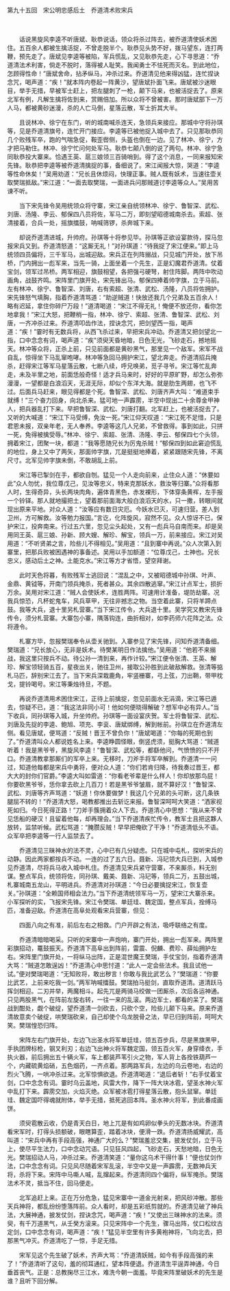 第九十五回　宋公明忠感后土　乔道清术败宋兵

　

　　话说黑旋风李逵不听唐斌、耿恭说话，领众将杀过阵去，被乔道清使妖术困住。五百余人都被生擒活捉，不曾走脱半个。耿恭见头势不好，拨马望东，连打两鞭，预先走了。唐斌见李逵等被陷，军兵慌乱，又见耿恭先走，心下寻思道：“乔道清法术利害，倘走不脱时，落得被人耻笑。我闻勇士不怯死而灭名。到此地位，怎顾得性命！”唐斌舍命，拈矛纵马，冲杀过来。乔道清见他来得凶猛，连忙捏诀念咒，喝声道：“疾！”就本阵内卷起一阵黄沙，望唐斌扑面飞来。唐斌被沙迷眼目，举手无措，早被军士赶上，把左腿刺了一枪，颠下马来，也被活捉去了。原来北军有例，凡解生擒将佐到来，赏赐倍加。所以众将不曾被害。那时唐斌部下一万人马，都被黄砂迷漫，杀的人亡马倒，星落云散，军士折其大半。

　　且说林冲、徐宁在东门，听的城南喊杀连天，急领兵来接应。那城中守将孙琪等，见是乔道清旗号，连忙开门接应。李逵等已被他捉入城中去了。只见那耿恭同几个败残军卒，跑的气喘急促，鞍歪辔侧，头盔也倒在一边。见了林冲、徐宁，方才把马勒住。林冲、徐宁忙问何处军马。耿恭七颠八倒的说了两句。林冲、徐宁急同耿恭投大寨来。恰遇王英、扈三娘领三百骑哨到。得了这个消息，一同来报知宋先锋。耿恭把李逵等被乔道清擒捉的事，备细说了。宋江闻报大惊，哭道：“李逵等性命休矣！”吴用劝道：“兄长且休烦闷，快理正事。贼人既有妖术，当速往壶关取樊瑞抵敌。”宋江道：“一面去取樊瑞，一面进兵问那贼道讨李逵等众人。”吴用苦谏不听。

　　当下宋先锋令吴用统领众将守寨，宋江亲自统领林冲、徐宁、鲁智深、武松、刘唐、汤隆、李云、郁保四八员将佐，军马二万，即刻望昭德城南杀去。索超、张清接着，合兵一处，摇旗擂鼓，呐喊筛锣，杀奔城下来。

　　却说乔道清进城，升帅府。孙琪等十将参见毕。孙琪等正欲设宴款待，探马忽报宋兵又到。乔道清怒道：“这厮无礼！”对孙琪道：“待我捉了宋江便来。”即上马统领四员偏将，三千军马，出城迎敌。宋兵正在列阵搦战，只见城门开处，放下吊桥，门内拥出一彪军来，当先一骑，上面坐着一个先生，正是幻魔君乔道清。仗着宝剑，领军过吊桥。两军相迎，旗鼓相望，各把强弓硬弩，射住阵脚。两阵中吹动画角，战鼓齐鸣。宋阵里门旗开处，宋先锋出马。郁保四捧着帅字旗，立于马前。左有林冲、徐宁、鲁智深、刘唐，右有索超、张清、武松、汤隆，八员将佐拥护。宋先锋怒气填胸，指着乔道清骂道：“助逆贼道！快放还我几个兄弟及五百余人！略有迟延，拿住你碎尸万段！”道清喝道：“宋江不得无礼！俺便不放还你，看你怎地拿我！”宋江大怒，把鞭梢一指，林冲、徐宁、索超、张清、鲁智深、武松、刘唐，一齐冲杀过来。乔道清叩齿作法，捏诀念咒，把剑望西一指，喝声道：“疾！”霎时有无数兵将，从西飞杀过来，早把宋兵冲动。乔道清又把剑望北一指，口中念念有词，喝声道：“疾"须臾天昏地暗，日色无光，飞砂走石，撼地摇天。林冲等众将，正杀上前，只见前面都是黄砂黑气，那里见一个敌军。宋军不战自乱，惊得坐下马乱窜咆哮。林冲等急回马拥护宋江，望北奔走。乔道清招兵掩杀，赶得宋江等军马星落云散，七断八续，呼兄唤弟，觅子寻爷。宋江等忙乱奔走，未及半里之地，前面恁般奇怪！适才兵马来时，好好的平原旷野，却怎么弥弥漫漫，一望都是白浪滔天，无涯无际，却似个东洋大海。就是肋生两翅，也飞不过。后面兵马赶来，眼见得都是个死。鲁智深、武松、刘唐齐声大叫：“难道束手就缚！”三个奋力回身，向北杀来。猛可地一声霹雳，半空中现出二十余尊金甲神人，把兵器乱打下来。早把鲁智深、武松、刘唐打翻。北军赶上，也被活捉去了。又听的大喊道：“宋江下马受缚，免汝一死。”宋江仰天叹道：“宋江死不足惜，只是君恩未报，双亲年老，无人奉养。李逵等这几人兄弟，不曾救得。事到如此，只拼一死，免得被擒受辱。”林冲、徐宁、索超、张清、汤隆、李云、郁保四七个头领，拥着宋江，团聚一块，都道：“我等愿随兄长为厉鬼杀贼！”郁保四到如此窘迫慌乱的地位，身上又中了两矢，那面帅字旗，兀是挺挺地捧着，紧紧跟随宋先锋，不离尺寸。北军见帅字旗未倒，不敢胡乱上前。

　　宋江等已掣剑在手，都欲自刎。猛见一个人走向前来，止住众人道：“休要如此”众人勿忧，我位尊戊己，见汝等忠义，特来克那妖水，救汝等归寨。”众将看那人时，生得奇异，头长两块肉角，遍体青黑色，赤发裸形，下体穿条黄裈，左手报一个铃铎。那人就地撮把土，望着那前面海大般白浪滔天的水，只一撒，转眼间就现出原来平地。对众人道：“汝等应有数日灾厄。今妖水已灭，可速归营。差人到卫州，方可解救。汝等勉力报国。”言讫，化阵旋风，寂然不见。众人惊讶不已，保护宋江，投奔南来。行过五六里，忽见尘头起处，又有一彪兵马自南而来。却是吴用同王英、扈三娘、孙新、顾大嫂、解珍、解宝，领兵一万，前来接应。宋江对吴用道：“不听贤弟之言，险些儿不得相见。”吴用道：“且到寨中再说。”众人次第入到寨里，把那兵败被困遇神的事备述。吴用以手加额道：“位尊戊己，土神也。兄长忠义，感动后土之神。土能克水。”宋江等方才省悟，望空拜谢。

　　此时天色将暮，有败残军士逃回说：“混乱之中，又被昭德城中孙琪、叶声、金鼎、黄钺等，开南门领兵掩杀，死者甚众。其余四散逃窜。”宋江计点军士，损折万余。吴用对宋江道：“贼人会使妖术，连胜两阵。可速用计准备，堤防劫寨。况我兵惊恐，凡杯蛇鬼车，风兵草甲，无往非撼志之物。当空着此寨，只将羊蹄点鼓。我等大兵，退十里另札营寨。”当下宋江传令，大兵退十里。吴学究又教宋先锋传令，须分札营寨。大寨包小寨，隅落钩连，曲折相对，如李药师六花阵之法。众将遵令。

　　札寨方毕，忽报樊瑞奉令从壶关驰到。入寨参见了宋先锋，问知乔道清备细。樊瑞道：“兄长放心，无非是妖术。待樊某明日作法擒他。”吴用道：“他若不来搦战，我这里只按兵不动。待公孙一清到来，再作计较。”宋江便令张清、王英、解珍、解宝领轻骑五百，星夜出关，驰往卫州，接取公孙胜到此破敌解救。张清等掂札马匹，辞别宋江去了。当下宋兵深栽鹿角，牢竖栅寨，弓上弦，刀出鞘，带甲枕戈，提铃喝号。宋江等秉烛待旦，不题。

　　再说乔道清用术困住宋江，正待上前擒捉，忽见前面水无涓滴，宋江等已遁去，惊疑不已，道：“我这法非同小可！他如何便晓得解破？想军中必有异人。”当下收兵，同孙琪等入城，升坐帅府。孙琪等一面设宴庆贺。军士将鲁智深、武松、刘唐及先捉的李逵、鲍旭、项充、李衮、唐斌绑缚，解到帐前。孙琪立在乔道清左侧。看见唐斌，便骂道：“反贼！晋王不曾负你！”唐斌喝道：“你每的死期也到了。”乔道清叫众人都说姓名上来。李逵睁圆怪眼，倒竖虎须，挺胸大骂道：“贼道听着！我是黑爷爷，黑旋风李逵！”鲁智深、武松等，都繇他问，气愤愤的只不开口。乔道清教拿那厮们的军卒上来。无移时，刀斧手将军卒解到。乔道清一一问过，知道他每都是宋兵中勇将，便对众人道：“你们若肯归降，待我奏过晋王，都大大的封你们官爵。”李逵大叫如雷道：“你看老爷辈是什么样人！你却放那鸟屁！你要砍黑爷爷，恁你拿去砍上几百刀！若是黑爷爷皱眉，就不算好汉！”鲁智深、武松、刘唐等齐声骂道：“妖道！你休要做梦！我这几个兄弟的头可断，这几条铁腿屈不转的！”乔道清大怒，喝教都推出去斩讫来报。鲁智深呵呵大笑道：“洒家视死如归。今日死得正路！”刀斧手簇拥着众人下去。乔道清心中思想：“我从来不曾见恁船的硬汉！且留着他每，却再理会。”当下乔道清疾忙传令，教军士且把这夥人放转，监禁听候。武松骂道：“腌臜反贼！早早把俺砍了干净！”乔道清低头不语。众军卒把李逵等一行人监禁去了。

　　乔道清见三昧神水的法不灵，心中已有几分疑虑。只在城中屯札，探听宋兵的动静。因此两家都按兵不动。一连的过了五六日。聂新、冯玘领大兵已到，入城参见乔道清，尽将兵马收入城中札住。乔道清见宋兵紧守营寨，不来厮杀，料无别谋。整点军兵，统领将佐，同孙琪、戴美、聂新、冯玘等，领兵二万，五鼓出城，札寨城南五龙山，平明进兵。乔道清对孙琪道：“今日必要擒捉宋江，恢复壶关。”孙琪道：“全赖国师相会法力。”当下乔道清统领军马一万，望宋江大寨杀来。小军探听的实，飞报宋先锋。宋江令樊瑞、单廷珪、魏定国，整点军兵，拴缚马匹，准备迎敌。乔道清在高阜处观看宋兵营寨，但见：

　　四面八向之有准，前后左右之相救。门户开辟之有法，吸呼联络之有度。

　　乔道清暗暗喝采。只听的宋寨中一声炮响，寨门开处，拥出一彪军来。两阵里彩旗招动，鼍鼓振天。乔道清下高阜出到阵前，雷震、倪麟、费珍、薛灿拥护左右。宋阵里门旗开处，一将纵马出阵，正是混世魔王樊瑞，手仗宝剑，指着乔道清大骂：“贼道怎敢逞凶！”乔道清心中思忖道：“此人一定会些法术。我且试他一试。”便对樊瑞喝道：“无知败将，敢出秽言！你敢与我比武艺么？”樊瑞道：“你要比武艺，上前来吃我一剑。”两军呐喊擂鼓。樊瑞拍马挺剑，直取乔道清。道清跃马挥剑相迎。二刃并举，两魔相斗。起先兀是两骑马绞做一团厮杀，次后各运神通。只见两股黑气，在阵前左旋右转，一往一来的乱滚。两边军士，都看的呆了。樊瑞战到酣处，觑个破绽，望乔道清一剑砍去，只砍个空，险些儿颠下马来。原来乔道清故意卖个破绽，哄樊瑞砍来，自己却使个乌龙脱骨之法，早已归到阵前，呵呵大笑。樊瑞惶恐归阵。

　　宋阵左右门旗开处，左边飞出圣水将军单廷珪，领五百步兵，尽是黑旗黑甲，手执团牌标枪，钢叉利刃；右边飞出神火将军魏定国，领五百火军，身穿绛衣，手执火器，前后拥出五十辆火军，车上都装芦苇引火之物，军人背上各拴铁葫芦一个，内藏硫黄焰硝，五色烟药，一齐点着。那两路军兵，左边的乌云卷地，右边的烈火飞腾，一哄冲杀过来。北军惊惧欲退。乔道清喝道：“退后者斩！”右手仗着宝剑，口中念念有词。霎时乌云盖地，风雷大作，降下一阵大块冰雹，望圣水神火军中乱打下来。霹雳交加，火焰灭绝。众军被冰雹打得星落云散，抱头鼠窜。单廷珪、魏定国吓得魂就附体，举手无措，抵死逃回本阵。圣水神火将军，到此番成画饼。

　　须臾雹散云收，仍是青天白日，地上兀是有如鸡卵似拳头的无数冰块。乔道清看宋军时，打得头损额破，眼瞎算歪，踏着冰块，便滑一跌。乔道清扬威耀武，高叫道：“宋兵中再有手段高强，神通广大的么？”樊瑞羞忿交集，披发仗剑，立于马上，使尽平生法力，口中念动咒语。只见狂风四起，飞砂走石，天愁地暗，日色无光。樊瑞招动人马，冲杀过来。乔道清笑道：“量你这乌术干得什事！”便也仗剑作法，口中念念有词。只见风尽随着宋军乱滚，半空中又是一声霹雳，无数神兵天将，杀将下来。宋阵中马嘶人喊，乱撺起来。乔道清同四个偏将，纵军掩杀。樊瑞法术不灵，抵当不住，回马便走。

　　北军追赶上来。正在万分危急，猛见宋寨中一道金光射来，把风砂冲散。那些天兵神将，都乱纷纷堕落阵前。众人看时，却是五彩纸剪就的。乔道清见破了神兵法，大展神通，披发仗剑，捏诀念咒，喝声道：“疾！”又使出三昧神水的法来。须臾，有千万道黑气，从壬癸方滚来。只见宋阵中一个先生，骤马出阵，仗口松纹古定剑，口中念念有词，喝声道：“疾！”猛见半空里有许多黄袍神将，飞向北去，把那黑气冲灭。乔道清吃了一惊，手足无措。

　　宋军见这个先生破了妖术，齐声大骂：“乔道清妖贼，如今有手段高强的来了！”乔道清听了这句，羞的彻耳通红，望本阵便退。乔道清生平逞弄神通，今日垂首丧气。正是：总教掬尽三江水，难洗今朝一面羞。毕竟宋阵里破妖术的先生是谁？且听下回分解。
